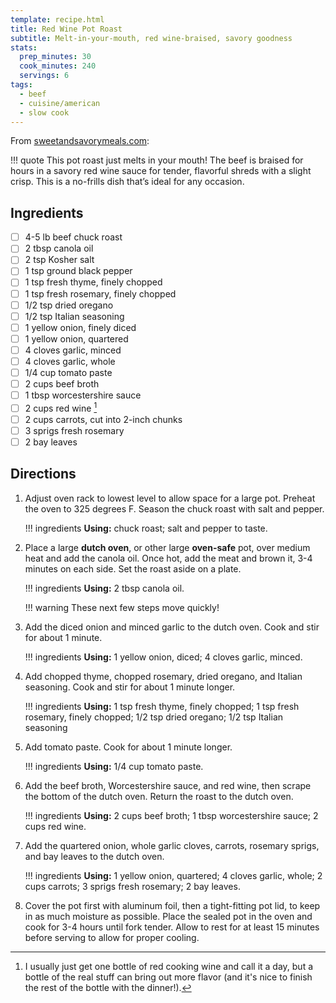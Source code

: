 ```yaml
---
template: recipe.html
title: Red Wine Pot Roast
subtitle: Melt-in-your-mouth, red wine-braised, savory goodness
stats:
  prep_minutes: 30
  cook_minutes: 240
  servings: 6
tags:
  - beef
  - cuisine/american
  - slow cook
---
```


<!--
    Template
    All the above keys in the template are required in a new recipe.

    Content below will be displayed as-is.

    The wrapping divs for `ingredients`, `directions`, and `footnotes` supply custom styling to their contents.
-->

From [sweetandsavorymeals.com](https://sweetandsavorymeals.com/red-wine-pot-roast-recipe/):

!!! quote
    This pot roast just melts in your mouth! The beef is braised for hours in a savory red wine sauce for tender, flavorful shreds with a slight crisp. This is a no-frills dish that’s ideal for any occasion.

## Ingredients
<!-- Must include this wrapper div -->
<div class="recipe-ingredients" markdown>

<!--
    Each item should be written in task list form,
    `- [ ] text`
    Custom styling takes over from there.
-->
- [ ] 4-5 lb beef chuck roast
- [ ] 2 tbsp canola oil
- [ ] 2 tsp Kosher salt
- [ ] 1 tsp ground black pepper
- [ ] 1 tsp fresh thyme, finely chopped
- [ ] 1 tsp fresh rosemary, finely chopped
- [ ] 1/2 tsp dried oregano
- [ ] 1/2 tsp Italian seasoning
- [ ] 1 yellow onion, finely diced
- [ ] 1 yellow onion, quartered
- [ ] 4 cloves garlic, minced
- [ ] 4 cloves garlic, whole
- [ ] 1/4 cup tomato paste
- [ ] 2 cups beef broth
- [ ] 1 tbsp worcestershire sauce
- [ ] 2 cups red wine [^1]
- [ ] 2 cups carrots, cut into 2-inch chunks
- [ ] 3 sprigs fresh rosemary
- [ ] 2 bay leaves

[^1]: I usually just get one bottle of red cooking wine and call it a day, but a bottle of the real stuff can bring out more flavor (and it's nice to finish the rest of the bottle with the dinner!).

</div>

## Directions
<!-- Must include this wrapper div -->
<div class="recipe-directions" markdown>

<!--
    Should be an ordered list at the top level
-->
1. Adjust oven rack to lowest level to allow space for a large pot. Preheat the oven to 325 degrees F. Season the chuck roast with salt and pepper.

    !!! ingredients
        **Using:** chuck roast; salt and pepper to taste.

2. Place a large **dutch oven**, or other large **oven-safe** pot, over medium heat and add the canola oil. Once hot, add the meat and brown it, 3-4 minutes on each side. Set the roast aside on a plate.

    !!! ingredients
        **Using:** 2 tbsp canola oil.

    !!! warning
        These next few steps move quickly!

3. Add the diced onion and minced garlic to the dutch oven. Cook and stir for about 1 minute.

    !!! ingredients
        **Using:** 1 yellow onion, diced; 4 cloves garlic, minced.

4. Add chopped thyme, chopped rosemary, dried oregano, and Italian seasoning. Cook and stir for about 1 minute longer.

    !!! ingredients
        **Using:** 1 tsp fresh thyme, finely chopped; 1 tsp fresh rosemary, finely chopped; 1/2 tsp dried oregano; 1/2 tsp Italian seasoning

5. Add tomato paste. Cook for about 1 minute longer.

    !!! ingredients
        **Using:** 1/4 cup tomato paste.

6. Add the beef broth, Worcestershire sauce, and red wine, then scrape the bottom of the dutch oven. Return the roast to the dutch oven.

    !!! ingredients
        **Using:** 2 cups beef broth; 1 tbsp worcestershire sauce; 2 cups red wine.

7. Add the quartered onion, whole garlic cloves, carrots, rosemary sprigs, and bay leaves to the dutch oven.

    !!! ingredients
        **Using:** 1 yellow onion, quartered; 4 cloves garlic, whole; 2 cups carrots; 3 sprigs fresh rosemary; 2 bay leaves.

8. Cover the pot first with aluminum foil, then a tight-fitting pot lid, to keep in as much moisture as possible. Place the sealed pot in the oven and cook for 3-4 hours until fork tender. Allow to rest for at least 15 minutes before serving to allow for proper cooling.
